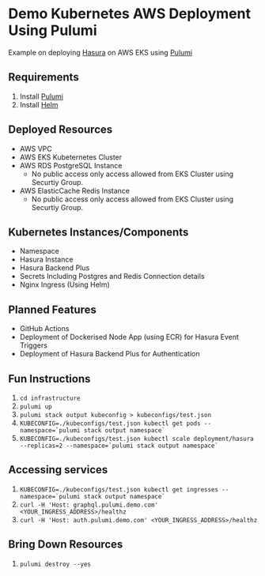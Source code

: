 # Demo Kubernetes AWS Deployment Using Pulumi

Example on deploying [Hasura](https://hasura.io/) on AWS EKS using [Pulumi](https://www.pulumi.com/)

## Requirements

1. Install [Pulumi](https://www.pulumi.com/docs/get-started/install/)
2. Install [Helm](https://helm.sh/docs/intro/install/)

## Deployed Resources

- AWS VPC
- AWS EKS Kubeternetes Cluster
- AWS RDS PostgreSQL Instance
  - No public access only access allowed from EKS Cluster using Securtiy Group.
- AWS ElasticCache Redis Instance
  - No public access only access allowed from EKS Cluster using Securtiy Group.

## Kubernetes Instances/Components

- Namespace
- Hasura Instance
- Hasura Backend Plus
- Secrets Including Postgres and Redis Connection details
- Nginx Ingress (Using Helm)

## Planned Features

- GitHub Actions
- Deployment of Dockerised Node App (using ECR) for Hasura Event Triggers
- Deployment of Hasura Backend Plus for Authentication

## Fun Instructions

1. `cd infrastructure`
2. `pulumi up`
3. `pulumi stack output kubeconfig > kubeconfigs/test.json`
4. ``KUBECONFIG=./kubeconfigs/test.json kubectl get pods --namespace=`pulumi stack output namespace` ``
5. ``KUBECONFIG=./kubeconfigs/test.json kubectl scale deployment/hasura --replicas=2 --namespace=`pulumi stack output namespace` ``

## Accessing services

1. ``KUBECONFIG=./kubeconfigs/test.json kubectl get ingresses --namespace=`pulumi stack output namespace` ``
2. `curl -H 'Host: graphql.pulumi.demo.com' <YOUR_INGRESS_ADDRESS>/healthz`
3. `curl -H 'Host: auth.pulumi.demo.com' <YOUR_INGRESS_ADDRESS>/healthz`

## Bring Down Resources

1. `pulumi destroy --yes`
